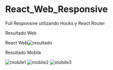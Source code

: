 # React_Web_Responsive
 Full Responsive utilizando Hooks y React Router
 
 Resultado Web
 
 React Web![resultado](https://user-images.githubusercontent.com/38860195/125096317-069a5200-e0a3-11eb-8147-9aa47f5f33b8.png)
 
 Resultado Mobile
 
 ![mobile1](https://user-images.githubusercontent.com/38860195/125096755-714b8d80-e0a3-11eb-9935-e8d15c86e9b0.png)
![mobile2](https://user-images.githubusercontent.com/38860195/125096761-71e42400-e0a3-11eb-881c-fdba083af595.png)
![mobile3](https://user-images.githubusercontent.com/38860195/125096764-71e42400-e0a3-11eb-8bec-ef77a13617c8.png)


